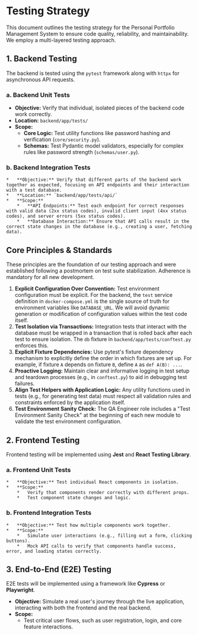 # Testing Strategy
 
This document outlines the testing strategy for the Personal Portfolio Management System to ensure code quality, reliability, and maintainability. We employ a multi-layered testing approach.

## 1. Backend Testing

The backend is tested using the `pytest` framework along with `httpx` for asynchronous API requests.

### a. Backend Unit Tests

*   **Objective:** Verify that individual, isolated pieces of the backend code work correctly.
*   **Location:** `backend/app/tests/` 
*   **Scope:**
    *   **Core Logic:** Test utility functions like password hashing and verification (`core/security.py`).
    *   **Schemas:** Test Pydantic model validators, especially for complex rules like password strength (`schemas/user.py`).

### b. Backend Integration Tests

    *   **Objective:** Verify that different parts of the backend work together as expected, focusing on API endpoints and their interaction with a test database.
    *   **Location:** `backend/app/tests/api/`
    *   **Scope:**
        *   **API Endpoints:** Test each endpoint for correct responses with valid data (2xx status codes), invalid client input (4xx status codes), and server errors (5xx status codes).
        *   **Database Interaction:** Ensure that API calls result in the correct state changes in the database (e.g., creating a user, fetching data).

## Core Principles & Standards

These principles are the foundation of our testing approach and were established following a postmortem on test suite stabilization. Adherence is mandatory for all new development.

1.  **Explicit Configuration Over Convention:** Test environment configuration must be explicit. For the backend, the `test` service definition in `docker-compose.yml` is the single source of truth for environment variables like `DATABASE_URL`. We will avoid dynamic generation or modification of configuration values within the test code itself.
2.  **Test Isolation via Transactions:** Integration tests that interact with the database must be wrapped in a transaction that is rolled back after each test to ensure isolation. The `db` fixture in `backend/app/tests/conftest.py` enforces this.
3.  **Explicit Fixture Dependencies:** Use pytest's fixture dependency mechanism to explicitly define the order in which fixtures are set up. For example, if fixture `A` depends on fixture `B`, define `A` as `def A(B): ...`.
4.  **Proactive Logging:** Maintain clear and informative logging in test setup and teardown processes (e.g., in `conftest.py`) to aid in debugging test failures.
5.  **Align Test Helpers with Application Logic:** Any utility functions used in tests (e.g., for generating test data) must respect all validation rules and constraints enforced by the application itself.
6.  **Test Environment Sanity Check:** The QA Engineer role includes a "Test Environment Sanity Check" at the beginning of each new module to validate the test environment configuration.

## 2. Frontend Testing

Frontend testing will be implemented using **Jest** and **React Testing Library**.

### a. Frontend Unit Tests

    *   **Objective:** Test individual React components in isolation.
    *   **Scope:**
        *   Verify that components render correctly with different props.
        *   Test component state changes and logic.

### b. Frontend Integration Tests

    *   **Objective:** Test how multiple components work together.
    *   **Scope:**
        *   Simulate user interactions (e.g., filling out a form, clicking buttons).
        *   Mock API calls to verify that components handle success, error, and loading states correctly.

## 3. End-to-End (E2E) Testing


E2E tests will be implemented using a framework like **Cypress** or **Playwright**.

*   **Objective:** Simulate a real user's journey through the live application, interacting with both the frontend and the real backend.
*   **Scope:**
    *   Test critical user flows, such as user registration, login, and core feature interactions.